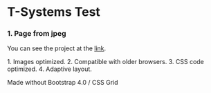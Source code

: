
# T-Systems Test

<h3>1. Page from jpeg</h3>
You can see the project at the <a href="https://owiii.github.io/T-Systems-1/1.%20Page%20from%20jpeg/index.html">link</a>.
<p>
1. Images optimized.
2. Compatible with older browsers.
3. CSS code optimized.
4. Adaptive layout.
</p>
Made without Bootstrap 4.0 / CSS Grid


